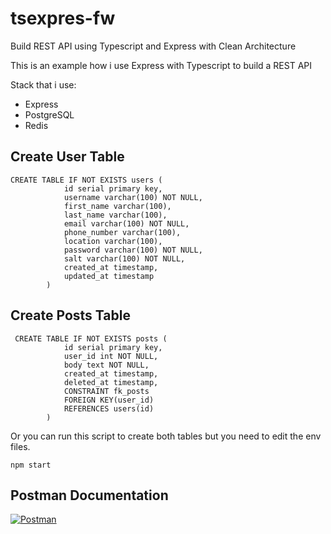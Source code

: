 # tsexpres-fw
Build REST API using Typescript and Express with Clean Architecture

This is an example how i use Express with Typescript to build a REST API

Stack that i use:
- Express
- PostgreSQL
- Redis

## Create User Table
```
CREATE TABLE IF NOT EXISTS users (
            id serial primary key,
            username varchar(100) NOT NULL,
            first_name varchar(100),
            last_name varchar(100),
            email varchar(100) NOT NULL,
            phone_number varchar(100),
            location varchar(100),
            password varchar(100) NOT NULL,
            salt varchar(100) NOT NULL,
            created_at timestamp,
            updated_at timestamp
        )
```
## Create Posts Table
```
 CREATE TABLE IF NOT EXISTS posts (
            id serial primary key,
            user_id int NOT NULL,
            body text NOT NULL,
            created_at timestamp,
            deleted_at timestamp,
            CONSTRAINT fk_posts
            FOREIGN KEY(user_id)
            REFERENCES users(id)
        )
```
Or you can run this script to create both tables but you need to edit the env files.
```
npm start
```

## Postman Documentation
[![Postman](https://cdn.iconscout.com/icon/free/png-512/free-postman-3521648-2945092.png?f=avif&w=32)](https://documenter.getpostman.com/view/13820554/2s93eZzBrj)